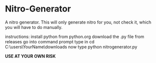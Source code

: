 # Nitro-Generator
A nitro generator.
This will only generate nitro for you, not check it, which you will have to do manually.

instructions:
install python from python.org
download the .py file from releases
go into command prompt
type in cd C:\users\YourName\downloads
now type python nitrogenerator.py



**USE AT YOUR OWN RISK**

